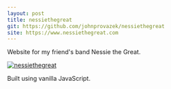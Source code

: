 ```yaml
---
layout: post
title: nessiethegreat
git: https://github.com/johnprovazek/nessiethegreat
site: https://www.nessiethegreat.com
---
```


Website for my friend's band Nessie the Great.

[![nessiethegreat](../public/nessiethegreat.png)](https://www.johnprovazek.com/nessiethegreat)

Built using vanilla JavaScript.
